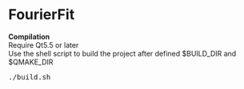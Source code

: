 # FourierFit

<b>Compilation</b><br/>
Require Qt5.5 or later<br/>
Use the shell script to build the project after defined $BUILD_DIR and $QMAKE_DIR
<pre>
./build.sh
</pre>
